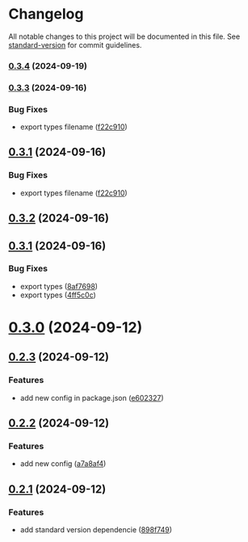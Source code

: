 # Changelog

All notable changes to this project will be documented in this file. See [standard-version](https://github.com/conventional-changelog/standard-version) for commit guidelines.

### [0.3.4](https://github.com/krbaio3/lib-ts-core/compare/v0.3.3...v0.3.4) (2024-09-19)

### [0.3.3](https://github.com/krbaio3/lib-ts-core/compare/v0.3.1...v0.3.3) (2024-09-16)


### Bug Fixes

* export types filename ([f22c910](https://github.com/krbaio3/lib-ts-core/commit/f22c9107be0a9275ab1f7efe26d3fc982a408128))

## [0.3.1](https://github.com/krbaio3/lib-ts-core/compare/v0.3.2...v0.3.1) (2024-09-16)


### Bug Fixes

* export types filename ([f22c910](https://github.com/krbaio3/lib-ts-core/commit/f22c9107be0a9275ab1f7efe26d3fc982a408128))



## [0.3.2](https://github.com/krbaio3/lib-ts-core/compare/v0.3.1...v0.3.2) (2024-09-16)



## [0.3.1](https://github.com/krbaio3/lib-ts-core/compare/v0.3.0...v0.3.1) (2024-09-16)


### Bug Fixes

* export types ([8af7698](https://github.com/krbaio3/lib-ts-core/commit/8af769859341edd21393f8406da6f3a54e8f1feb))
* export types ([4ff5c0c](https://github.com/krbaio3/lib-ts-core/commit/4ff5c0c180cc83a6694d5dbee9f6a3243bef680c))



# [0.3.0](https://github.com/krbaio3/lib-ts-core/compare/v0.2.3...v0.3.0) (2024-09-12)



## [0.2.3](https://github.com/krbaio3/lib-ts-core/compare/v0.2.2...v0.2.3) (2024-09-12)


### Features

* add new config in package.json ([e602327](https://github.com/krbaio3/lib-ts-core/commit/e602327969e14b57f9251ad5b1e05bcdc481fd55))



## [0.2.2](https://github.com/krbaio3/lib-ts-core/compare/v0.2.1...v0.2.2) (2024-09-12)


### Features

* add new config ([a7a8af4](https://github.com/krbaio3/lib-ts-core/commit/a7a8af4cb696cfb40b04e9fb3e4f047abd75b23c))



## [0.2.1](https://github.com/krbaio3/lib-ts-core/compare/898f74978bd82f110f7eae4daa273c18b78ebebc...v0.2.1) (2024-09-12)


### Features

* add standard version dependencie ([898f749](https://github.com/krbaio3/lib-ts-core/commit/898f74978bd82f110f7eae4daa273c18b78ebebc))
